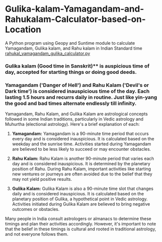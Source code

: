 # Gulika-kalam-Yamagandam-and-Rahukalam-Calculator-based-on-Location
A Python program using Geopy and Suntime module to calculate Yamagandam, Gulika kalam, and Rahu kalam in Indian Standard time
[rahukal_yamagandam_gulika_calculator.py](https://github.com/kephalian/Gulika-kalam-Yamagandam-and-Rahukalam-Calculator-based-on-Location/blob/main/rahukal_yamagandam_gulika_calculator.py)

### Gulika kalam (Good time in Sanskrit)** is auspicious time of day, accepted for starting things or doing good deeds.

### Yamagandam ('Danger of Hell') and Rahu Kalam ('Devil's or Dark time') is considered inauspicious time of the day. Each lasting 1.5 hours and recurrs daily in routine. Just like yin-yang the good and bad times alternate endlessly till infinity.

Yamagandam, Rahu Kalam, and Gulika Kalam are astrological concepts followed in some Indian traditions, particularly in Vedic astrology and Muhurtha (electional astrology). Here's a brief explanation of each:

1. **Yamagandam:** Yamagandam is a 90-minute time period that occurs every day and is considered inauspicious. It is calculated based on the weekday and the sunrise time. Activities started during Yamagandam are believed to be less likely to succeed or may encounter obstacles.

2. **Rahu Kalam:** Rahu Kalam is another 90-minute period that varies each day and is considered inauspicious. It is determined by the planetary position of Rahu. During Rahu Kalam, important activities like starting new ventures or journeys are often avoided due to the belief that they may not yield positive results.

3. **Gulika Kalam:** Gulika Kalam is also a 90-minute time slot that changes daily and is considered inauspicious. It is calculated based on the planetary position of Gulika, a hypothetical point in Vedic astrology. Activities initiated during Gulika Kalam are believed to bring negative outcomes or obstacles.

Many people in India consult astrologers or almanacs to determine these timings and plan their activities accordingly. However, it's important to note that the belief in these timings is cultural and rooted in traditional astrology, and not everyone follows them.
